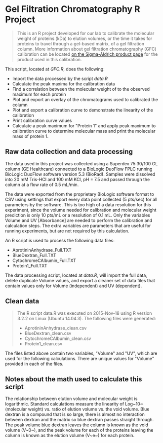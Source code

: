 Gel Filtration Chromatography R Project
===========

> This is an R project developed for our lab to calibrate the molecular weight of proteins (kDa)
> to elution volumes, or the time it takes for proteins to travel through a gel-based matrix, 
> of a gel filtration column.  More information about gel filtration chromatography (GFC) calibration can
> be located <a href="http://www.sigmaaldrich.com/catalog/product/sigma/mwgf70?lang=en&region=US">
> on the Sigma-Aldrich product page</a> for the product used in this calibration.

This script, located at *GFC.R*, does the following:
* Import the data processed by the script *data.R*
* Calculate the peak maxima for the calibration data
* Find a correlation between the molecular weight of to the observed maximum for each protein
* Plot and export an overlay of the chromatograms used to calibrated the column
* Plot and export a calibration curve to demonstrate the linearity of the calibration
* Print calibration curve values
* Calculate a peak maximum for "Protein 1" and apply peak maximum to calibration curve to 
determine molecular mass and print the molecular mass of protein 1.

## Raw data collection and data processing

The data used in this project was collected using a Superdex 75 30/100 GL column (GE Healthcare)
connected to a BioLogic DuoFlow FPLC running BioLogic DuoFlow software version 5.3 (BioRad).
Samples were dissolved into 20 mM Tris-HCl and 100 mM KCl, pH = 7.5 and passed through the column
at a flow rate of 0.5 mL/min.

The data were exported from the proprietary BioLogic software format to CSV using settings that export every
data point collected (5 pts/sec) for all parameters by the software.
This is too high of a data resolution for this experiment, since the volume needed for calibration and
molecular weight prediction is only 10 pts/mL or a resolution of 0.1 mL.
Only the variables Volume and UV [Absorbance] are needed to perform the calibration and calculation steps.
The extra variables are parameters that are useful for running experiments, but are not required by this calculation.

An R script is used to process the following data files:
* AprotininAnhydrase_Full.TXT
* BlueDextran_Full.TXT
* CytochromeCAlbumin_Full.TXT
* Protein1_Full.TXT

The data processing script, located at *data.R*, will import the full data, delete duplicate Volume values, and export
a cleaner set of data files that contain values only for Volume (independent) and UV (dependent).

## Clean data
> The R script data.R was executed on 2015-Nov-18 using R version 3.2.2 on Linux (Ubuntu 14.04.3).
> The following files were generated:
> * AprotininAnhydrase_clean.csv
> * BlueDextran_clean.csv
> * CytochromeCAlbumin_clean.csv
> * Protein1_clean.csv

The files listed above contain two variables, "Volume" and "UV", which are used for the following calculations.
There are unique values for "Volume" provided in each of the files.

## Notes about the math used to calculate this script

The relationship between elution volume and molecular weight is logarithmic.
Standard calculations measure the linearity of Log~10~(molecular weight) vs. ratio of elution volume
vs. the void volume.
Blue dextran is a compound that is so large, there is almost no interaction between dextran and
the matrix so blue dextran passes straight through.
The peak volume blue dextran leaves the column is known as the void volume (V~0~), and the peak volume
for each of the proteins leaving the column is known as the elution volume (V~e~) for each protein.

